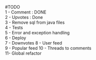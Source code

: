 #TODO  
1 - Comment : DONE  
2 - Upvotes : Done  
3 - Remove sql from java files  
4 - Tests  
5 - Error and exception handling  
6 - Deploy  
7 - Downvotes
8 - User feed  
9 - Popular feed
10 - Threads to comments  
11- Global refactor  